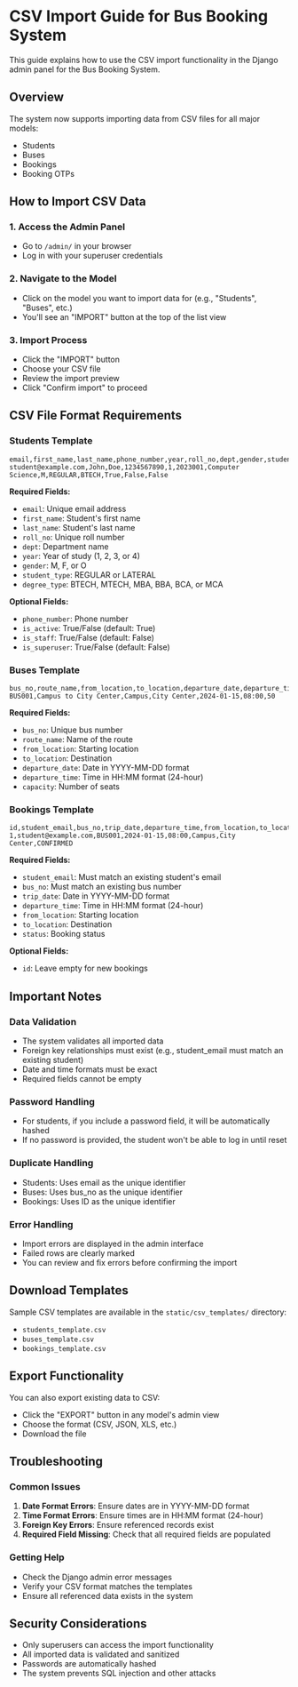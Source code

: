 # CSV Import Guide for Bus Booking System

This guide explains how to use the CSV import functionality in the Django admin panel for the Bus Booking System.

## Overview

The system now supports importing data from CSV files for all major models:
- Students
- Buses
- Bookings
- Booking OTPs

## How to Import CSV Data

### 1. Access the Admin Panel
- Go to `/admin/` in your browser
- Log in with your superuser credentials

### 2. Navigate to the Model
- Click on the model you want to import data for (e.g., "Students", "Buses", etc.)
- You'll see an "IMPORT" button at the top of the list view

### 3. Import Process
- Click the "IMPORT" button
- Choose your CSV file
- Review the import preview
- Click "Confirm import" to proceed

## CSV File Format Requirements

### Students Template
```csv
email,first_name,last_name,phone_number,year,roll_no,dept,gender,student_type,degree_type,is_active,is_staff,is_superuser
student@example.com,John,Doe,1234567890,1,2023001,Computer Science,M,REGULAR,BTECH,True,False,False
```

**Required Fields:**
- `email`: Unique email address
- `first_name`: Student's first name
- `last_name`: Student's last name
- `roll_no`: Unique roll number
- `dept`: Department name
- `year`: Year of study (1, 2, 3, or 4)
- `gender`: M, F, or O
- `student_type`: REGULAR or LATERAL
- `degree_type`: BTECH, MTECH, MBA, BBA, BCA, or MCA

**Optional Fields:**
- `phone_number`: Phone number
- `is_active`: True/False (default: True)
- `is_staff`: True/False (default: False)
- `is_superuser`: True/False (default: False)

### Buses Template
```csv
bus_no,route_name,from_location,to_location,departure_date,departure_time,capacity
BUS001,Campus to City Center,Campus,City Center,2024-01-15,08:00,50
```

**Required Fields:**
- `bus_no`: Unique bus number
- `route_name`: Name of the route
- `from_location`: Starting location
- `to_location`: Destination
- `departure_date`: Date in YYYY-MM-DD format
- `departure_time`: Time in HH:MM format (24-hour)
- `capacity`: Number of seats

### Bookings Template
```csv
id,student_email,bus_no,trip_date,departure_time,from_location,to_location,status
1,student@example.com,BUS001,2024-01-15,08:00,Campus,City Center,CONFIRMED
```

**Required Fields:**
- `student_email`: Must match an existing student's email
- `bus_no`: Must match an existing bus number
- `trip_date`: Date in YYYY-MM-DD format
- `departure_time`: Time in HH:MM format (24-hour)
- `from_location`: Starting location
- `to_location`: Destination
- `status`: Booking status

**Optional Fields:**
- `id`: Leave empty for new bookings

## Important Notes

### Data Validation
- The system validates all imported data
- Foreign key relationships must exist (e.g., student_email must match an existing student)
- Date and time formats must be exact
- Required fields cannot be empty

### Password Handling
- For students, if you include a password field, it will be automatically hashed
- If no password is provided, the student won't be able to log in until reset

### Duplicate Handling
- Students: Uses email as the unique identifier
- Buses: Uses bus_no as the unique identifier
- Bookings: Uses ID as the unique identifier

### Error Handling
- Import errors are displayed in the admin interface
- Failed rows are clearly marked
- You can review and fix errors before confirming the import

## Download Templates

Sample CSV templates are available in the `static/csv_templates/` directory:
- `students_template.csv`
- `buses_template.csv`
- `bookings_template.csv`

## Export Functionality

You can also export existing data to CSV:
- Click the "EXPORT" button in any model's admin view
- Choose the format (CSV, JSON, XLS, etc.)
- Download the file

## Troubleshooting

### Common Issues
1. **Date Format Errors**: Ensure dates are in YYYY-MM-DD format
2. **Time Format Errors**: Ensure times are in HH:MM format (24-hour)
3. **Foreign Key Errors**: Ensure referenced records exist
4. **Required Field Missing**: Check that all required fields are populated

### Getting Help
- Check the Django admin error messages
- Verify your CSV format matches the templates
- Ensure all referenced data exists in the system

## Security Considerations

- Only superusers can access the import functionality
- All imported data is validated and sanitized
- Passwords are automatically hashed
- The system prevents SQL injection and other attacks
